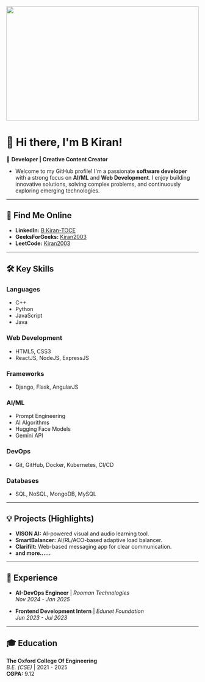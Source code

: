 <img src="https://github.com/user-attachments/assets/11295e51-3d4c-44e0-a75c-d80612aee57f" height="300" width="100%" style="border-radius: 30;" />


# 👋 Hi there, I'm B Kiran!

🚀 **Developer | Creative Content Creator**

- Welcome to my GitHub profile! I'm a passionate **software developer** with a strong focus on **AI/ML** and **Web Development**. I enjoy building innovative solutions, solving complex problems, and continuously exploring emerging technologies.
---

## 🔗 Find Me Online
- **LinkedIn:** [B Kiran-TOCE](https://www.linkedin.com/in/bkiran-toce/) <!-- Replace with your actual link -->
- **GeeksForGeeks:** [Kiran2003](https://www.geeksforgeeks.org/user/reddykir2qjx/)  
- **LeetCode:** [Kiran2003](https://leetcode.com/u/B_Kiran2003/)  

---

## 🛠️ Key Skills

### **Languages**
- C++
- Python
- JavaScript
- Java

### **Web Development**
- HTML5, CSS3
- ReactJS, NodeJS, ExpressJS

### **Frameworks**
- Django, Flask, AngularJS

### **AI/ML**
- Prompt Engineering
- AI Algorithms
- Hugging Face Models
- Gemini API

### **DevOps**
- Git, GitHub, Docker, Kubernetes, CI/CD

### **Databases**
- SQL, NoSQL, MongoDB, MySQL

---

## 💡 Projects (Highlights)
- **VISON AI:** AI-powered visual and audio learning tool.
- **SmartBalancer:** AI/RL/ACO-based adaptive load balancer.
- **ClarifiIt:** Web-based messaging app for clear communication.
- **and more......**

---

## 💼 Experience
- **AI-DevOps Engineer** | *Rooman Technologies*  
  _Nov 2024 - Jan 2025_

- **Frontend Development Intern** | *Edunet Foundation*  
  _Jun 2023 - Jul 2023_

---

## 🎓 Education
**The Oxford College Of Engineering**  
*B.E. (CSE)* | 2021 - 2025  
**CGPA:** 9.12
